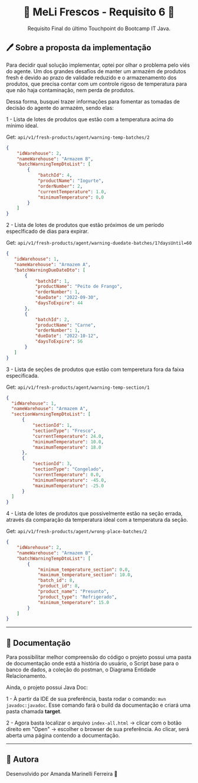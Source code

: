 <h1 align="center"> 🍃 MeLi Frescos - Requisito 6 🍃 </h1>
<p align="center"> Requisito Final do último Touchpoint do Bootcamp IT Java.</p>



## 🖊 Sobre a proposta da implementação


<p> 
 Para decidir qual solução implementar, optei por olhar o problema pelo viés do agente. Um dos grandes desafios de manter
um armazém de produtos fresh é devido ao prazo de validade reduzido e o armazenamento dos produtos, que precisa contar com um controle rigoso de temperatura para que não haja contaminação, nem perda de produtos. 

Dessa forma, busquei trazer informações para fomentar as tomadas de decisão do agente do armazém, sendo elas:

1 - Lista de lotes de produtos que estão com a temperatura acima do mínimo ideal.

Get: `api/v1/fresh-products/agent/warning-temp-batches/2`

```json
{
    "idWarehouse": 2,
    "nameWarehouse": "Armazem B",
    "batchWarningTempDtoList": [
        {
            "batchId": 4,
            "productName": "Iogurte",
            "orderNumber": 2,
            "currentTemperature": 1.0,
            "minimumTemperature": 0.0
        }
    ]
}
```
 

2 - Lista de lotes de produtos que estão próximos de um período especIficado de dias para expirar.
 
 Get: `api/v1/fresh-products/agent/warning-duedate-batches/1?daysUntil=60`
 
 ```json
 {
    "idWarehouse": 1,
    "nameWarehouse": "Armazem A",
    "batchWarningDueDateDto": [
        {
            "batchId": 1,
            "productName": "Peito de Frango",
            "orderNumber": 1,
            "dueDate": "2022-09-30",
            "daysToExpire": 44
        },
        {
            "batchId": 2,
            "productName": "Carne",
            "orderNumber": 1,
            "dueDate": "2022-10-12",
            "daysToExpire": 56
        }
    ]
}
```
3 - Lista de seções de produtos que estão com temperetura fora da faixa especificada.

Get: `api/v1/fresh-products/agent/warning-temp-section/1`
 
  ```json
{
    "idWarehouse": 1,
    "nameWarehouse": "Armazem A",
    "sectionWarningTempDtoList": [
        {
            "sectionId": 1,
            "sectionType": "Fresco",
            "currentTemperature": 24.0,
            "minimumTemperature": 10.0,
            "maximumTemperature": 18.0
        },
        {
            "sectionId": 3,
            "sectionType": "Congelado",
            "currentTemperature": 0.0,
            "minimumTemperature": -45.0,
            "maximumTemperature": -25.0
        }
    ]
}
```

4 - Lista de lotes de produtos que possivelmente estão na seção errada, através da comparação da temperatura ideal com a temperatura da seção.

Get: `api/v1/fresh-products/agent/wrong-place-batches/2`
 
```json
{
    "idWarehouse": 2,
    "nameWarehouse": "Armazem B",
    "batchWarningTempDtoList": [
        {
            "minimum_temperature_section": 0.0,
            "maximum_temperature_section": 10.0,
            "batch_id": 8,
            "product_id": 8,
            "product_name": "Presunto",
            "product_type": "Refrigerado",
            "minimum_temperature": 15.0
        }
    ]
}
```
 
</p>


___
## 📄 Documentação

Para possibilitar melhor compreensão do código o projeto possui uma pasta de documentação
onde está a história do usuário, o Script base para o banco de dados, a coleção do postman, o Diagrama Entidade Relacionamento.

Ainda, o projeto possui Java Doc:

1 - À partir da IDE de sua preferência, basta rodar o comando: `mvn javadoc:javadoc`. Esse comando fará o build da documentação e criará uma pasta chamada **target**.

2 - Agora basta localizar o arquivo `index-all.html` -> clicar com o botão direito em "Open" -> escolher o browser de sua preferência. Ao clicar, será aberta uma página contendo a documentação.

___


## 📝 Autora ##

Desenvolvido por Amanda Marinelli Ferreira 💛

